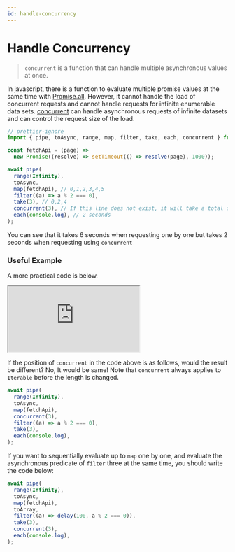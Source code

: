 ```yaml
---
id: handle-concurrency
---
```


# Handle Concurrency

> `concurrent` is a function that can handle multiple asynchronous values at once.

In javascript, there is a function to evaluate multiple promise values at the same time with [Promise.all](https://developer.mozilla.org/en-US/docs/Web/JavaScript/Reference/Global_Objects/Promise/all).
However, it cannot handle the load of concurrent requests and cannot handle requests for infinite enumerable data sets.
[concurrent](https://fxts.dev/docs/concurrent) can handle asynchronous requests of infinite datasets and can control the request size of the load.

```ts
// prettier-ignore
import { pipe, toAsync, range, map, filter, take, each, concurrent } from "@fxts/core";

const fetchApi = (page) =>
  new Promise((resolve) => setTimeout(() => resolve(page), 1000));

await pipe(
  range(Infinity),
  toAsync,
  map(fetchApi), // 0,1,2,3,4,5
  filter((a) => a % 2 === 0),
  take(3), // 0,2,4
  concurrent(3), // If this line does not exist, it will take a total of 6 seconds.
  each(console.log), // 2 seconds
);
```

You can see that it takes 6 seconds when requesting one by one but takes 2 seconds when requesting using `concurrent`

### Useful Example

A more practical code is below.

<iframe src="https://codesandbox.io/embed/fxts-concurrent-useful-0frg2?fontsize=14&hidenavigation=1&theme=dark"
     style={{height:800, width:"100%", border:0, borderRadius:4,overflow:"hidden"}}
     title="fxts-concurrent-useful"
     allow="accelerometer; ambient-light-sensor; camera; encrypted-media; geolocation; gyroscope; hid; microphone; midi; payment; usb; vr; xr-spatial-tracking"
     sandbox="allow-forms allow-modals allow-popups allow-presentation allow-same-origin allow-scripts"
></iframe>

If the position of `concurrent` in the code above is as follows, would the result be different?
No, It would be same! Note that `concurrent` always applies to `Iterable` before the length is changed.

```ts
await pipe(
  range(Infinity),
  toAsync,
  map(fetchApi),
  concurrent(3),
  filter((a) => a % 2 === 0),
  take(3),
  each(console.log),
);
```

If you want to sequentially evaluate up to `map` one by one,
and evaluate the asynchronous predicate of `filter` three at the same time, you should write the code below:

```ts
await pipe(
  range(Infinity),
  toAsync,
  map(fetchApi),
  toArray,
  filter((a) => delay(100, a % 2 === 0)),
  take(3),
  concurrent(3),
  each(console.log),
);
```
